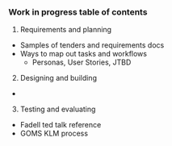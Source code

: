 ### Work in progress table of contents 


1. Requirements and planning
  - Samples of tenders and requirements docs
  - Ways to map out tasks and workflows
    - Personas, User Stories, JTBD
    
2. Designing and building
  - 
  
3. Testing and evaluating
  - Fadell ted talk reference
  - GOMS KLM process
